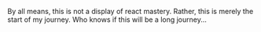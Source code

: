 By all means, this is not a display of react mastery.
Rather, this is merely the start of my journey.
Who knows if this will be a long journey...
